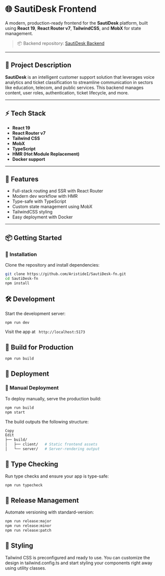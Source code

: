 # 🌐 SautiDesk Frontend

A modern, production-ready frontend for the **SautiDesk** platform, built using **React 19**, **React Router v7**, **TailwindCSS**, and **MobX** for state management.

> 📦 Backend repository: [SautiDesk Backend](https://github.com/AristideI/SautiDesk-bn)

---

## 📝 Project Description

**SautiDesk** is an intelligent customer support solution that leverages voice analytics and ticket classification to streamline communication in sectors like education, telecom, and public services. This backend manages content, user roles, authentication, ticket lifecycle, and more.

---

## ⚡️ Tech Stack

- **React 19**
- **React Router v7**
- **Tailwind CSS**
- **MobX**
- **TypeScript**
- **HMR (Hot Module Replacement)**
- **Docker support**

---

## 🚀 Features

- Full-stack routing and SSR with React Router
- Modern dev workflow with HMR
- Type-safe with TypeScript
- Custom state management using MobX
- TailwindCSS styling
- Easy deployment with Docker

---

## 📦 Getting Started

### 🔧 Installation

Clone the repository and install dependencies:

```bash
git clone https://github.com/AristideI/SautiDesk-fn.git
cd SautiDesk-fn
npm install
```

## 🛠 Development

Start the development server:

```bash
npm run dev
```

Visit the app at ` http://localhost:5173`

## 🧱 Build for Production

```bash
npm run build
```

## 🚀 Deployment

### 🧰 Manual Deployment

To deploy manually, serve the production build:

```bash
npm run build
npm start
```

The build outputs the following structure:

```bash
Copy
Edit
├── build/
│   ├── client/   # Static frontend assets
│   └── server/   # Server-rendering output
```

## 🧪 Type Checking

Run type checks and ensure your app is type-safe:

```bash
npm run typecheck
```

## 🚀 Release Management

Automate versioning with standard-version:

```bash
npm run release:major
npm run release:minor
npm run release:patch
```

## 🎨 Styling

Tailwind CSS is preconfigured and ready to use. You can customize the design in tailwind.config.ts and start styling your components right away using utility classes.
